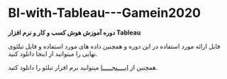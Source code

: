 # BI-with-Tableau---Gamein2020

**دوره آموزش هوش کسب و کار و نرم افزار Tableau**

فایل ارائه مورد استفاده در این دوره و همچنین داده های مورد استفاده و فایل تبلئوی نهایی را میتوانید از اینجا دانلود کنید.



همچنین از [ایــــنجـــــا](https://www.yasdl.com/153745/%D8%AF%D8%A7%D9%86%D9%84%D9%88%D8%AF-tableau-desktop.html) میتوانید نرم افزار تبلئو را دانلود کنید.

